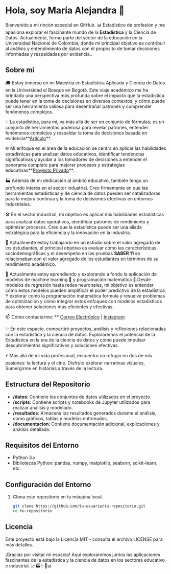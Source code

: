 # Hola, soy María Alejandra 👋

Bienvenido a mi rincón especial en GitHub. 📊 Estadístico de profesión y me apasiona explorar el fascinante mundo de la **Estadística** y la Ciencia de Datos. Actualmente, formo parte del sector de la educación en la Universidad Nacional de Colombia, donde mi principal objetivo es contribuir al análisis y entendimiento de datos con el propósito de tomar decisiones informadas y respaldadas por evidencia..

## Sobre mí

🎓 Estoy inmerso en mi Maestría en Estadística Aplicada y Ciencia de Datos en la Universidad el Bosque en Bogotá. Este viaje académico me ha brindado una perspectiva más profunda sobre el impacto que la estadística puede tener en la toma de decisiones en diversos contextos, y cómo puede ser una herramienta valiosa para desentrañar patrones y comprender fenómenos complejos.

💡 La estadística, para mí, va más allá de ser un conjunto de fórmulas; es un conjunto de herramientas poderosa para revelar patrones, entender fenómenos complejos y respaldar la toma de decisiones basada en evidencia**[Artículo](https://www.mdpi.com/2073-8994/13/7/1114)**.

🌐 Mi enfoque en el área de la educación se centra en aplicar las habilidades estadísticas para analizar datos educativos, identificar tendencias significativas y ayudar a los tomadores de decisiones a entender el panorama completo para mejorar procesos y estrategias educativas**[Proyecto Privado](https://github.com/mamartinezg/Trabajo_Machine_MAlejandraMartinezManuelHernadez)**. 

🏭 Además de mi dedicación al ámbito educativo, también tengo un profundo interés en el sector industrial. Creo firmemente en que las herramientas estadísticas y de ciencia de datos pueden ser catalizadoras para la mejora continua y la toma de decisiones efectivas en entornos industriales.

🛠️ En el sector industrial, mi objetivo es aplicar mis habilidades estadísticas para analizar datos operativos, identificar patrones de rendimiento y optimizar procesos. Creo que la estadística puede ser una aliada estratégica para la eficiencia y la innovación en la industria.

🔭 Actualmente estoy trabajando en un estudio sobre el valor agregado de los estudiantes, el principal objetivo es evaluar cómo las características sociodemográficas y el desempeño en las pruebas **SABER 11** se relacionaban con el valor agregado de los estudiantes en términos de su rendimiento académico.

🚀 Actualmente estoy aprendiendo y explorando a fondo la aplicación de modelos de machine learning 🤖 y programación matemática 📐.Desde modelos de regresión hasta redes neuronales, mi objetivo es entender cómo estos modelos pueden amplificar el poder predictivo de la estadística. Y explorar como la programación matemática formula y resuelve problemas de optimización y cómo integrar estos enfoques con modelos estadísticos para obtener soluciones más eficientes y efectivas.

📫 Cómo contactarme: ** [Correo Electrónico](mailto:mamartinezgue@unbosque.edu.co) | [Instagram](https://www.instagram.com/alejandramart_28/)

✨ En este espacio, compartiré proyectos, análisis y reflexiones relacionadas con la estadística y la ciencia de datos. Exploraremos el potencial de la Estadística en la era de la ciencia de datos y cómo puede impulsar descubrimientos significativos y soluciones efectivas.

⚡ Más allá de mi vida profesional, encuentro un refugio en dos de mis pasiones: la lectura y el cine. Disfruto explorar narrativas visuales, Sumergirme en historias a través de la lectura.

## Estructura del Repositorio

- **/datos**: Contiene los conjuntos de datos utilizados en el proyecto.
- **/scripts**: Contiene scripts y notebooks de Jupyter utilizados para realizar análisis y modelado.
- **/resultados**: Almacena los resultados generados durante el análisis, como gráficos, tablas y modelos entrenados.
- **/documentacion**: Contiene documentación adicional, explicaciones y análisis detallado.

## Requisitos del Entorno

- Python 3.x
- Bibliotecas Python: pandas, numpy, matplotlib, seaborn, scikit-learn, etc.

## Configuración del Entorno

1. Clona este repositorio en tu máquina local.
   ```bash
   git clone https://github.com/tu-usuario/tu-repositorio.git
   cd tu-repositorio

## Licencia

Este proyecto está bajo la Licencia MIT - consulta el archivo LICENSE para más detalles.

¡Gracias por visitar mi espacio! Aquí exploraremos juntos las aplicaciones fascinantes de la estadística y la ciencia de datos en los sectores educativo e industrial. 📈🏭✨📖📊
